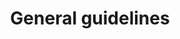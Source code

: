 ---
title: General guidelines
tags: [general]
keywords: general, guidelines
last_updated: August 30, 2016
summary: "How to embed different facebook types"
sidebar: mydoc_sidebar
permalink: articles-general.html
folder: articles
---